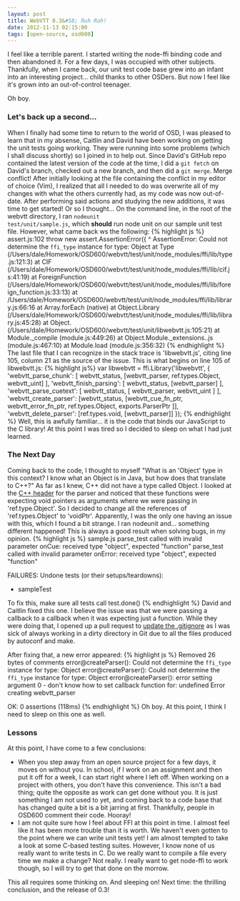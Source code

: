 ```yaml
---
layout: post
title: WebVTT 0.3&#58; Ruh Roh!
date: 2012-11-13 02:15:00
tags: [open-source, osd600]
---
```

I feel like a terrible parent. I started writing the node-ffi binding code and then abandoned it. For a few days, 
I was occupied with other subjects. Thankfully, when I came back, our unit test code base grew into an infant into an
interesting project... child thanks to other OSDers. But now I feel like it's grown into an out-of-control teenager.

Oh boy.
### Let's back up a second...
When I finally had some time to return to the world of OSD, I was pleased to learn that in my absense, Caitlin and David
have been working on getting the unit tests going working. They were running into some problems (which I shall discuss shortly) 
so I joined in to help out. Since David's GitHub repo contained the latest version of the code at the time, I did a <code>git fetch</code> on
David's branch, checked out a new branch, and then did a <code>git merge</code>.
Merge conflict!
After initially looking at the file containing the conflict in my editor of choice (Vim), I realized that all I needed to do was overwrite all of my changes
with what the others currently had, as my code was now out-of-date. After performing said actions and studying the new additions, it was time to get started! Or so I thought...
On the command line, in the root of the webvtt directory, I ran <code>nodeunit test/unit/sample.js</code>, which **should** run node unit on our
sample unit test file. However, what came back ws the following:
{% highlight js %}
assert.js:102
  throw new assert.AssertionError({
        ^
AssertionError: Could not determine the `ffi_type` instance for type: Object
    at Type (/Users/dale/Homework/OSD600/webvtt/test/unit/node_modules/ffi/lib/type.js:121:3)
    at CIF (/Users/dale/Homework/OSD600/webvtt/test/unit/node_modules/ffi/lib/cif.js:41:19)
    at ForeignFunction (/Users/dale/Homework/OSD600/webvtt/test/unit/node_modules/ffi/lib/foreign_function.js:33:13)
    at /Users/dale/Homework/OSD600/webvtt/test/unit/node_modules/ffi/lib/library.js:66:16
    at Array.forEach (native)
    at Object.Library (/Users/dale/Homework/OSD600/webvtt/test/unit/node_modules/ffi/lib/library.js:45:28)
    at Object.<anonymous> (/Users/dale/Homework/OSD600/webvtt/test/unit/libwebvtt.js:105:21)
    at Module._compile (module.js:449:26)
    at Object.Module._extensions..js (module.js:467:10)
    at Module.load (module.js:356:32)
{% endhighlight %}
The last file that I can recognize in the stack trace is 'libwebvtt.js', citing line 105, column 21 as the source of the issue.
This is what begins on line 105 of libwebvtt.js:
{% highlight js%}
var libwebvtt = ffi.Library('libwebvtt', {
  'webvtt_parse_chunk': [ webvtt_status, [webvtt_parser, ref.types.Object, webvtt_uint] ],
  'webvtt_finish_parsing': [ webvtt_status, [webvtt_parser] ],
  'webvtt_parse_cuetext': [ webvtt_status, [ webvtt_parser, webvtt_uint ] ],
  'webvtt_create_parser': [webvtt_status, [webvtt_cue_fn_ptr, webvtt_error_fn_ptr, ref.types.Object, exports.ParserPtr ]],
  'webvtt_delete_parser': [ref.types.void, [webvtt_parser]]
});
{% endhighlight %}
Well, this is awfully familiar... it is the code that binds our JavaScript to the C library! At this point I was tired
so I decided to sleep on what I had just learned.

### The Next Day
Coming back to the code, I thought to myself "What is an 'Object' type in this context? I know what an Object is in Java, but how does that translate to C++?"
As far as I knew, C++ did not have a type called Object.
I looked at the [C++ header](https://github.com/dperit/webvtt/blob/caitp-unit/include/webvtt/parser.h) for the parser and noticed
that these functions were expecting void pointers as arguments where we were passing in 'ref.type.Object'.
So I decided to change all the references of 'ref.types.Object' to 'voidPtr'. Apparently, I was the only one having an issue with this, which I found a bit strange.
I ran nodeunit and... something different happened! This is always a good result when solving bugs, in my opinion.
{% highlight js %}
sample.js
parse_test called with invalid parameter onCue:
  received type "object", expected "function"
parse_test called with invalid parameter onError:
  received type "object", expected "function"

FAILURES: Undone tests (or their setups/teardowns): 
- sampleTest

To fix this, make sure all tests call test.done()
{% endhighlight %}
David and Caitlin fixed this one. I believe the issue was that we were passing a callback to a callback when it was expecting just a function.
While they were doing that, I opened up a pull request to [update the .gitignore](https://github.com/humphd/webvtt/pull/43) as I was sick
of always working in a dirty directory in Git due to all the files produced by autoconf and make.

After fixing that, a new error appeared:
{% highlight js %}
Removed 26 bytes of comments
error@createParser(): Could not determine the `ffi_type` instance for type: Object
error@createParser(): Could not determine the `ffi_type` instance for type: Object
error@createParser(): error setting argument 0 - don't know how to set callback function for: undefined
Error creating webvtt_parser

OK: 0 assertions (118ms)
{% endhighlight %}
Oh boy. At this point, I think I need to sleep on this one as well.

### Lessons
At this point, I have come to a few conclusions:

* When you step away from an open source project for a few days, it moves on without you. In school, if I  work on
an assignment and then put it off for a week, I can start right where I left off. When working on a project with others, you don't have this
convenience. This isn't a bad thing; quite the opposite as work can get done without you. It is just something I am not used to yet, and coming back to a code base that has changed
quite a bit is a bit jarring at first. Thankfully, people in OSD600 comment their code. Hooray!
* I am not quite sure how I feel about FFI at this point in time. I almost feel like it has been more trouble than it is worth. We haven't
even gotten to the point where we can write unit tests yet! I am almost tempted to take a look at some C-based testing suites. However, I know none
of us really want to write tests in C. Do we really want to compile a file every time we make a change? Not really. I really want to get node-ffi to work
though, so I will try to get that done on the morrow.

This all requires some thinking on. And sleeping on! Next time: the thrilling conclusion, and the release of 0.3!
